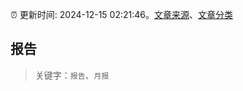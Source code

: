 :alarm_clock: 更新时间: 2024-12-15 02:21:46。[文章来源](/README.md)、[文章分类](/TAGS.md)

## 报告


> 关键字：`报告`、`月报`




